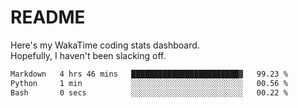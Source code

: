 # README

Here's my WakaTime coding stats dashboard.  
Hopefully, I haven't been slacking off.

<!--START_SECTION:waka-->

```txt
Markdown   4 hrs 46 mins   ████████████████████████▓   99.23 %
Python     1 min           ░░░░░░░░░░░░░░░░░░░░░░░░░   00.56 %
Bash       0 secs          ░░░░░░░░░░░░░░░░░░░░░░░░░   00.22 %
```

<!--END_SECTION:waka-->